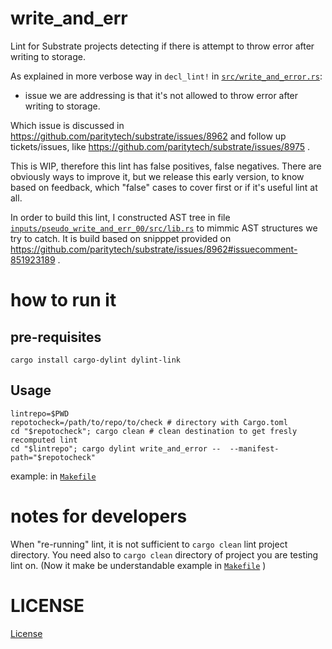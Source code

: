 # write_and_err

Lint for Substrate projects detecting if there is attempt to throw error after writing to storage.

As explained in more verbose way in `decl_lint!` in [`src/write_and_error.rs`](src/write_and_error.rs):

* issue we are addressing is that it's not allowed to throw error
after writing to storage.

Which issue is discussed in
https://github.com/paritytech/substrate/issues/8962
and follow up tickets/issues,
like
https://github.com/paritytech/substrate/issues/8975
.

This is WIP, therefore this lint has false positives, false negatives.
There are obviously ways to improve it, but we release this early version,
to know based on feedback, which "false" cases to cover first
or if it's useful lint at all.

In order to build this lint,
I constructed AST tree in file [`inputs/pseudo_write_and_err_00/src/lib.rs`](inputs/pseudo_write_and_err_00/src/lib.rs)
to mimmic AST structures we try to catch.
It is build based on snipppet provided on https://github.com/paritytech/substrate/issues/8962#issuecomment-851923189 .

# how to run it

## pre-requisites

```
cargo install cargo-dylint dylint-link          
```

## Usage

```
lintrepo=$PWD
repotocheck=/path/to/repo/to/check # directory with Cargo.toml
cd "$repotocheck"; cargo clean # clean destination to get fresly recomputed lint
cd "$lintrepo"; cargo dylint write_and_error --  --manifest-path="$repotocheck"
```

example: in [`Makefile`](Makefile)

# notes for developers

When "re-running" lint, it is not sufficient to `cargo clean` lint project directory.
You need also to `cargo clean` directory of project you are testing lint on.
(Now it make be understandable example in [`Makefile`](Makefile) )

# LICENSE

[License](LICENSE)
